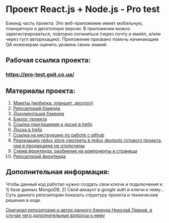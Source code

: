 # Проект React.js + Node.js - Pro test

Бэкенд часть проекта. Это веб-приложение имеет мобильную, планшетную и
десктопную версии. В приложении можно зарегистрироваться, повторно логиниться
(через почту и емейл, и/или через гугл авторизацию). Приложение призвано помочь
начинающим QA инженерам оценить уровень своих знаний.

## Рабочая ссылка проекта:

### https://pro-test.goit.co.ua/

## Материалы проекта:

1. [Макеты (мобилка, планшет, десктоп)](https://drive.google.com/drive/folders/1fb6SeRDXXsWCBc7T9oXu4h0_l7q9JRQF)
2. [Репозиторий бэкенда](https://github.com/goitProjects/pro_test_backend)
3. [Документация бэкенда](https://pro-test.goit.co.ua/docs/)
4. [Бэклог проекта](https://docs.google.com/spreadsheets/d/1L-DcMuhDWBgGxtRVZn8c_Mm0oG8VpRIUzDXzfXARl9c/edit#gid=78789839)
5. [Ссылка приглашение к доске в trello](https://trello.com/invite/b/aVcVVXHT/c2a45de53d7f0843aebb1c566371e383/protestfrontend)
6. [Доска в trello](https://trello.com/b/aVcVVXHT/protestfrontend)
7. [Ссылка на инструкцию по работе с github](https://docs.google.com/document/d/1y-nMdpPIIP83rbqPYt6kM_KXMC83UPbkbxKqgaHlnfI/edit)
8. [Реализацию redux store смотреть в redux devtools готового проекта, они в продакшене не отключены](https://pro-test.goit.co.ua/)
9. [Схема фронтенда, разбиение на компоненты и страницы](https://drive.google.com/file/d/1wFhRHHJtG2TPNcrOlwmQVbxDhfp-o-oW/view?usp=sharing)
10. [Репозиторий фронтенда](https://github.com/goitProjects/pro_test_frontend)

## Дополнительная информация:

Чтобы данный код работал нужно создать свои ключи и подключения к: 1) базе данных MongoDB, 2) Cвой аккаунт в google auth и ключи к нему... Суть данного репозитория показать структуру проекта и технические решения в коде.

[Оригинал репозитория и автор данного бэкенда Николай Левкив, в случае чего дополнительные вопросы к нему](https://gitlab.com/reloaderlev/goit-qa-hackaton/-/tree/master)
